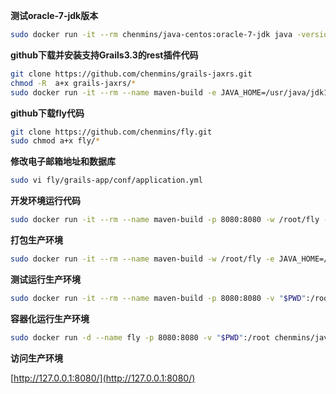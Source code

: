 ﻿**测试oracle-7-jdk版本**
```sh
sudo docker run -it --rm chenmins/java-centos:oracle-7-jdk java -version
```
**github下载并安装支持Grails3.3的rest插件代码**
```sh
git clone https://github.com/chenmins/grails-jaxrs.git
chmod -R  a+x grails-jaxrs/*
sudo docker run -it --rm --name maven-build -e JAVA_HOME=/usr/java/jdk1.7.0_80/ -w /root/grails-jaxrs -v "$PWD":/root chenmins/java-centos:oracle-7-jdk /root/grails-jaxrs/gradlew install
```
**github下载fly代码**
```sh
git clone https://github.com/chenmins/fly.git
sudo chmod a+x fly/*
```
**修改电子邮箱地址和数据库**
```sh
sudo vi fly/grails-app/conf/application.yml
```
**开发环境运行代码**
```sh
sudo docker run -it --rm --name maven-build -p 8080:8080 -w /root/fly -e JAVA_HOME=/usr/java/jdk1.7.0_80/ -v "$PWD":/root chenmins/java-centos:oracle-7-jdk /root/fly/grailsw run-app
```
**打包生产环境**
```sh
sudo docker run -it --rm --name maven-build -w /root/fly -e JAVA_HOME=/usr/java/jdk1.7.0_80/ -v "$PWD":/root chenmins/java-centos:oracle-7-jdk /root/fly/grailsw war
```
**测试运行生产环境**
```sh
sudo docker run -it --rm --name maven-build -p 8080:8080 -v "$PWD":/root chenmins/java-centos:oracle-7-jdk java -jar /root/fly/build/libs/fly-0.1.war
```
**容器化运行生产环境**
```sh
sudo docker run -d --name fly -p 8080:8080 -v "$PWD":/root chenmins/java-centos:oracle-7-jdk java -jar /root/fly/build/libs/fly-0.1.war
```
**访问生产环境**

[http://127.0.0.1:8080/](http://127.0.0.1:8080/)